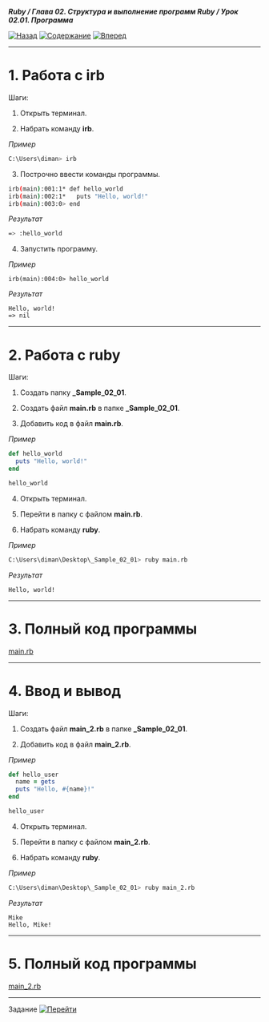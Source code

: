 ***Ruby / Глава 02. Структура и выполнение программ Ruby / Урок 02.01. Программа***

[![Назад](https://img.shields.io/badge/-%D0%9D%D0%B0%D0%B7%D0%B0%D0%B4-brightgreen)](1.Лекция.md)
[![Содержание](https://img.shields.io/badge/-%D0%A1%D0%BE%D0%B4%D0%B5%D1%80%D0%B6%D0%B0%D0%BD%D0%B8%D0%B5-purple)](README.md)
[![Вперед](https://img.shields.io/badge/-%D0%92%D0%BF%D0%B5%D1%80%D0%B5%D0%B4-brightgreen)](3.Задание.md)

***

# 1. Работа с irb

Шаги:

1. Открыть терминал.

2. Набрать команду **irb**.

*Пример*

```sh
C:\Users\diman> irb
```

3. Построчно ввести команды программы.

```sh
irb(main):001:1* def hello_world
irb(main):002:1*   puts "Hello, world!"
irb(main):003:0> end
```

*Результат*

```sh
=> :hello_world
```

4. Запустить программу.

*Пример*

```shell script
irb(main):004:0> hello_world
```

*Результат*

```shell script
Hello, world!
=> nil
```

***

# 2. Работа с ruby

Шаги:

1. Создать папку **_Sample_02_01**.

2. Создать файл **main.rb** в папке **_Sample_02_01**.

3. Добавить код в файл **main.rb**.

*Пример*

```ruby
def hello_world
  puts "Hello, world!"
end

hello_world
```

4. Открыть терминал.

5. Перейти в папку с файлом **main.rb**.

6. Набрать команду **ruby**.

*Пример*

```sh
C:\Users\diman\Desktop\_Sample_02_01> ruby main.rb
```

*Результат*

```text
Hello, world!
```

***

# 3. Полный код программы

[main.rb](_Sample_02_01/main.rb)

***

# 4. Ввод и вывод

Шаги:

1. Создать файл **main_2.rb** в папке **_Sample_02_01**.

2. Добавить код в файл **main_2.rb**.

*Пример*

```ruby
def hello_user
  name = gets
  puts "Hello, #{name}!"
end

hello_user
```

4. Открыть терминал.

5. Перейти в папку с файлом **main_2.rb**.

6. Набрать команду **ruby**.

*Пример*

```sh
C:\Users\diman\Desktop\_Sample_02_01> ruby main_2.rb
```

*Результат*

```text
Mike
Hello, Mike!
```

***

# 5. Полный код программы

[main_2.rb](_Sample_02_01/main_2.rb)

***

Задание [![Перейти](https://img.shields.io/badge/-%D0%9F%D0%B5%D1%80%D0%B5%D0%B9%D1%82%D0%B8-blue)](3.Задание.md)
